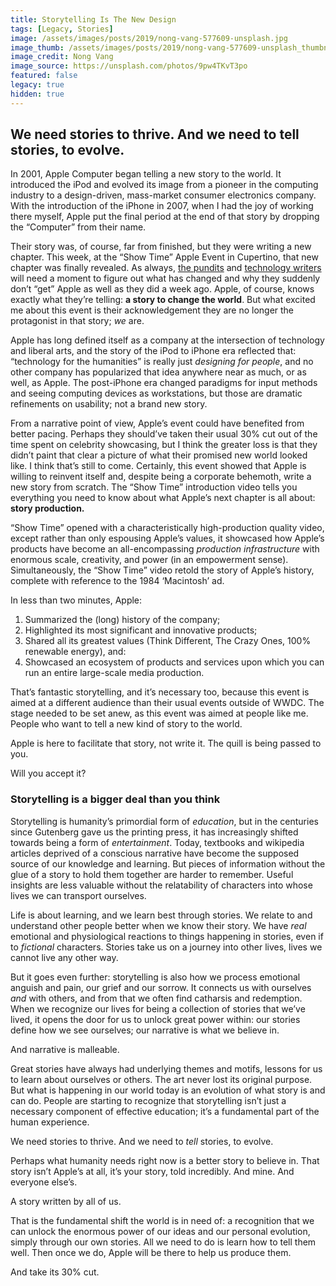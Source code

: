```yaml
---
title: Storytelling Is The New Design
tags: [Legacy, Stories]
image: /assets/images/posts/2019/nong-vang-577609-unsplash.jpg
image_thumb: /assets/images/posts/2019/nong-vang-577609-unsplash_thumbnail.jpg
image_credit: Nong Vang
image_source: https://unsplash.com/photos/9pw4TKvT3po
featured: false
legacy: true
hidden: true
---
```


## We need stories to thrive. And we need to tell stories, to evolve.
<!--more-->
In 2001, Apple Computer began telling a new story to the world. It introduced the iPod and evolved its image from a pioneer in the computing industry to a design-driven, mass-market consumer electronics company. With the introduction of the iPhone in 2007, when I had the joy of working there myself, Apple put the final period at the end of that story by dropping the “Computer” from their name.

Their story was, of course, far from finished, but they were writing a new chapter. This week, at the “Show Time” Apple Event in Cupertino, that new chapter was finally revealed. As always, [the pundits](https://500ish.com/apple-unveils-the-ifawn-11c00912a686) and [technology writers](https://daringfireball.net/2019/03/show_time_event_thoughts_and_observations) will need a moment to figure out what has changed and why they suddenly don’t “get” Apple as well as they did a week ago. Apple, of course, knows exactly what they’re telling: **a story to change the world**. But what excited me about this event is their acknowledgement they are no longer the protagonist in that story; _we_ are.

Apple has long defined itself as a company at the intersection of technology and liberal arts, and the story of the iPod to iPhone era reflected that: “technology for the humanities” is really just _designing for people_, and no other company has popularized that idea anywhere near as much, or as well, as Apple. The post-iPhone era changed paradigms for input methods and seeing computing devices as workstations, but those are dramatic refinements on usability; not a brand new story.

From a narrative point of view, Apple’s event could have benefited from better pacing. Perhaps they should’ve taken their usual 30% cut out of the time spent on celebrity showcasing, but I think the greater loss is that they didn’t paint that clear a picture of what their promised new world looked like. I think that’s still to come. Certainly, this event showed that Apple is willing to reinvent itself and, despite being a corporate behemoth, write a new story from scratch. The “Show Time” introduction video tells you everything you need to know about what Apple’s next chapter is all about: **story production.**

“Show Time” opened with a characteristically high-production quality video, except rather than only espousing Apple’s values, it showcased how Apple’s products have become an all-encompassing _production infrastructure_ with enormous scale, creativity, and power (in an empowerment sense). Simultaneously, the “Show Time” video retold the story of Apple’s history, complete with reference to the 1984 ‘Macintosh’ ad.

In less than two minutes, Apple:

1. Summarized the (long) history of the company;
2. Highlighted its most significant and innovative products;
3. Shared all its greatest values (Think Different, The Crazy Ones, 100% renewable energy), and:
4. Showcased an ecosystem of products and services upon which you can run an entire large-scale media production.

That’s fantastic storytelling, and it’s necessary too, because this event is aimed at a different audience than their usual events outside of WWDC. The stage needed to be set anew, as this event was aimed at people like me. People who want to tell a new kind of story to the world.

Apple is here to facilitate that story, not write it. The quill is being passed to you.

Will you accept it?

### Storytelling is a bigger deal than you think

Storytelling is humanity’s primordial form of _education_, but in the centuries since Gutenberg gave us the printing press, it has increasingly shifted towards being a form of _entertainment_. Today, textbooks and wikipedia articles deprived of a conscious narrative have become the supposed source of our knowledge and learning. But pieces of information without the glue of a story to hold them together are harder to remember. Useful insights are less valuable without the relatability of characters into whose lives we can transport ourselves.

Life is about learning, and we learn best through stories. We relate to and understand other people better when we know their story. We have _real_ emotional and physiological reactions to things happening in stories, even if to _fictional_ characters. Stories take us on a journey into other lives, lives we cannot live any other way.

But it goes even further: storytelling is also how we process emotional anguish and pain, our grief and our sorrow. It connects us with ourselves _and_ with others, and from that we often find catharsis and redemption. When we recognize our lives for being a collection of stories that we’ve lived, it opens the door for us to unlock great power within: our stories define how we see ourselves; our narrative is what we believe in.

And narrative is malleable.

Great stories have always had underlying themes and motifs, lessons for us to learn about ourselves or others. The art never lost its original purpose. But what is happening in our world today is an evolution of what story is and can do. People are starting to recognize that storytelling isn’t just a necessary component of effective education; it’s a fundamental part of the human experience.

We need stories to thrive. And we need to _tell_ stories, to evolve.

Perhaps what humanity needs right now is a better story to believe in. That story isn’t Apple’s at all, it’s your story, told incredibly. And mine. And everyone else’s.

A story written by all of us.

That is the fundamental shift the world is in need of: a recognition that we can unlock the enormous power of our ideas and our personal evolution, simply through our own stories. All we need to do is learn how to tell them well. Then once we do, Apple will be there to help us produce them.

And take its 30% cut.
